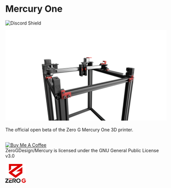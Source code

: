 # Mercury One
![Discord Shield](https://discord.com/api/guilds/747612067951018075/widget.png?style=banner2)

<img src="./Renders//render.png"><br><br>
The official open beta of the Zero G Mercury One 3D printer.

<br>
<a href="https://www.buymeacoffee.com/dutchdude" target="_blank"><img src="https://www.buymeacoffee.com/assets/img/custom_images/orange_img.png" alt="Buy Me A Coffee" style="height: 41px !important;width: 174px !important;box-shadow: 0px 3px 2px 0px rgba(190, 190, 190, 0.5) !important;-webkit-box-shadow: 0px 3px 2px 0px rgba(190, 190, 190, 0.5) !important;" ></a><br>
ZeroGDesign/Mercury is licensed under the
GNU General Public License v3.0<br><br>
<img src="./Renders/Logo.png" width="64">
